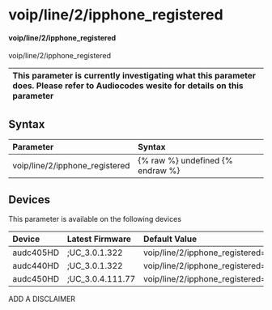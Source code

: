 ﻿---
description: voip/line/2/ipphone_registered
search: false
---

# voip/line/2/ipphone_registered

#### voip/line/2/ipphone_registered

voip/line/2/ipphone_registered


| This parameter is currently investigating what this parameter does. Please refer to Audiocodes wesite for details on this parameter | 
| :--- |

## Syntax
| Parameter | Syntax |
| :--- | :--- |
|voip/line/2/ipphone_registered | {% raw %} undefined {% endraw %}|

## Devices
This parameter is available on the following devices

| Device | Latest Firmware | Default Value |
|:---|:---|:---|
| audc405HD | ;UC_3.0.1.322 | voip/line/2/ipphone_registered=0 
| audc440HD | ;UC_3.0.1.322 | voip/line/2/ipphone_registered=0 
| audc450HD | ;UC_3.0.4.111.77 | voip/line/2/ipphone_registered=0 

ADD A DISCLAIMER
